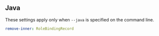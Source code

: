 ## Java

These settings apply only when `--java` is specified on the command line.

``` yaml $(java)
remove-inner: RoleBindingRecord
```
